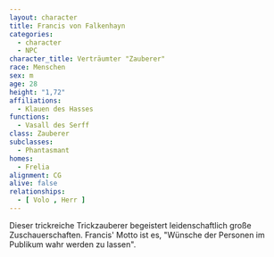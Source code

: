 ```yaml
---
layout: character
title: Francis von Falkenhayn
categories:
  - character
  - NPC
character_title: Verträumter "Zauberer"
race: Menschen
sex: m
age: 28
height: "1,72"
affiliations:
  - Klauen des Hasses
functions:
  - Vasall des Serff
class: Zauberer
subclasses:
  - Phantasmant
homes:
  - Frelia
alignment: CG
alive: false
relationships:
  - [ Volo , Herr ]
---
```


Dieser trickreiche Trickzauberer begeistert leidenschaftlich große Zuschauerschaften. Francis' Motto ist es, "Wünsche
der Personen im Publikum wahr werden zu lassen".